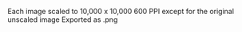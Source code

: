Each image scaled to 10,000 x 10,000 600 PPI except for the original unscaled image
Exported as .png
